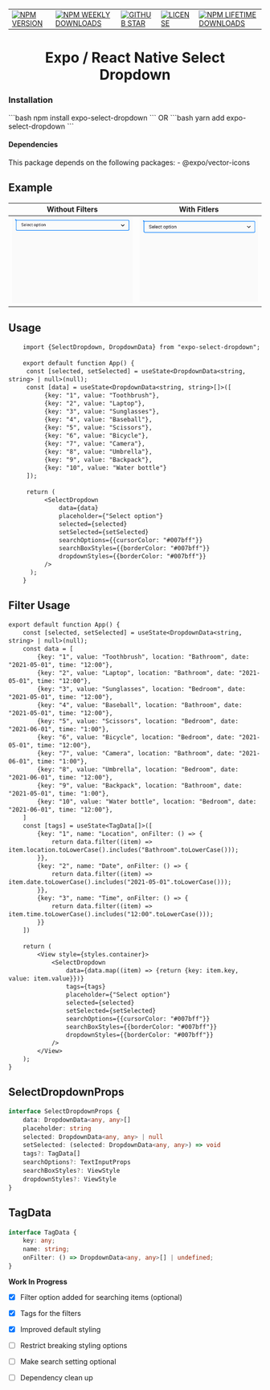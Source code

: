 |                                                                                                                                                        |                                                                                                                                                                                                           |                                                                                                                                                                                                                             |                                                                                                                                                    |                                                                                                                                                                                    |
|--------------------------------------------------------------------------------------------------------------------------------------------------------|-----------------------------------------------------------------------------------------------------------------------------------------------------------------------------------------------------------|-----------------------------------------------------------------------------------------------------------------------------------------------------------------------------------------------------------------------------|----------------------------------------------------------------------------------------------------------------------------------------------------|------------------------------------------------------------------------------------------------------------------------------------------------------------------------------------|
| <a href="https://www.npmjs.com/package/expo-select-dropdown">![NPM VERSION](https://img.shields.io/npm/v/expo-select-dropdown?style=for-the-badge)</a> | <a href="https://www.npmjs.com/package/expo-select-dropdown">![NPM WEEKLY DOWNLOADS](https://img.shields.io/npm/dw/expo-select-dropdown?color=%232CA215&label=WEEKLY%20DOWNLOADS&style=for-the-badge)</a> | <a href="https://github.com/danish1658/react-native-dropdown-select-list/stargazers">![GITHUB STAR](https://img.shields.io/github/stars/bjtrounson/expo-select-dropdown?label=Give%20Us%20A%20Star&style=for-the-badge)</a> | <a href="https://www.npmjs.com/package/expo-select-dropdown">![LICENSE](https://img.shields.io/npm/l/expo-select-dropdown?style=for-the-badge)</a> | <a href="https://www.npmjs.com/package/expo-select-dropdown">![NPM LIFETIME DOWNLOADS](https://img.shields.io/npm/dt/expo-select-dropdown?color=%232CA215&style=for-the-badge)</a> |

<h1 align="center">
Expo / React Native Select Dropdown
</h1>

<h3>Installation</h3>
```bash
  npm install expo-select-dropdown
```
OR
```bash
    yarn add expo-select-dropdown
```

<h4> Dependencies </h4>
This package depends on the following packages:
- @expo/vector-icons


<h2>Example</h2>

| Without Filters  | With Fitlers             |
|------------------|--------------------------|
| ![](preview.gif) | ![](preview-filters.gif) |

<h2>Usage</h2>

```tsx
    import {SelectDropdown, DropdownData} from "expo-select-dropdown";
    
    export default function App() {  
     const [selected, setSelected] = useState<DropdownData<string, string> | null>(null);  
     const [data] = useState<DropdownData<string, string>[]>([  
          {key: "1", value: "Toothbrush"}, 
          {key: "2", value: "Laptop"}, 
          {key: "3", value: "Sunglasses"},  
	      {key: "4", value: "Baseball"}, 
	      {key: "5", value: "Scissors"}, 
	      {key: "6", value: "Bicycle"},  
	      {key: "7", value: "Camera"}, 
	      {key: "8", value: "Umbrella"}, 
	      {key: "9", value: "Backpack"},  
	      {key: "10", value: "Water bottle"}  
     ]);
       
     return (  
          <SelectDropdown  
		      data={data}  
              placeholder={"Select option"}  
              selected={selected}  
              setSelected={setSelected}  
              searchOptions={{cursorColor: "#007bff"}}  
              searchBoxStyles={{borderColor: "#007bff"}}  
              dropdownStyles={{borderColor: "#007bff"}}  
          />  
      );  
    }
```

<h2>Filter Usage</h2>

```tsx
export default function App() {
    const [selected, setSelected] = useState<DropdownData<string, string> | null>(null);
    const data = [
        {key: "1", value: "Toothbrush", location: "Bathroom", date: "2021-05-01", time: "12:00"},
        {key: "2", value: "Laptop", location: "Bathroom", date: "2021-05-01", time: "12:00"},
        {key: "3", value: "Sunglasses", location: "Bedroom", date: "2021-05-01", time: "12:00"},
        {key: "4", value: "Baseball", location: "Bathroom", date: "2021-05-01", time: "12:00"},
        {key: "5", value: "Scissors", location: "Bedroom", date: "2021-06-01", time: "1:00"},
        {key: "6", value: "Bicycle", location: "Bedroom", date: "2021-05-01", time: "12:00"},
        {key: "7", value: "Camera", location: "Bathroom", date: "2021-06-01", time: "1:00"},
        {key: "8", value: "Umbrella", location: "Bedroom", date: "2021-06-01", time: "12:00"},
        {key: "9", value: "Backpack", location: "Bathroom", date: "2021-05-01", time: "1:00"},
        {key: "10", value: "Water bottle", location: "Bedroom", date: "2021-06-01", time: "12:00"},
    ]
    const [tags] = useState<TagData[]>([
        {key: "1", name: "Location", onFilter: () => {
            return data.filter((item) => item.location.toLowerCase().includes("Bathroom".toLowerCase()));
        }},
        {key: "2", name: "Date", onFilter: () => {
            return data.filter((item) => item.date.toLowerCase().includes("2021-05-01".toLowerCase()));
        }},
        {key: "3", name: "Time", onFilter: () => {
            return data.filter((item) => item.time.toLowerCase().includes("12:00".toLowerCase()));
        }}
    ])

    return (
        <View style={styles.container}>
            <SelectDropdown
                data={data.map((item) => {return {key: item.key, value: item.value}})}
                tags={tags}
                placeholder={"Select option"}
                selected={selected}
                setSelected={setSelected}
                searchOptions={{cursorColor: "#007bff"}}
                searchBoxStyles={{borderColor: "#007bff"}}
                dropdownStyles={{borderColor: "#007bff"}}
            />
        </View>
    );
}
```

<h2>SelectDropdownProps</h2>

```ts
interface SelectDropdownProps {  
    data: DropdownData<any, any>[]  
    placeholder: string  
    selected: DropdownData<any, any> | null  
    setSelected: (selected: DropdownData<any, any>) => void
    tags?: TagData[]
    searchOptions?: TextInputProps  
    searchBoxStyles?: ViewStyle  
    dropdownStyles?: ViewStyle
}
```

<h2>TagData</h2>

```ts
interface TagData {
    key: any;
    name: string;
    onFilter: () => DropdownData<any, any>[] | undefined;
}
```


**Work In Progress**
- [x] Filter option added for searching items (optional)
- [x]  Tags for the filters
- [x] Improved default styling
- [ ] Restrict breaking styling options
- [ ] Make search setting optional
- [ ] Dependency clean up

